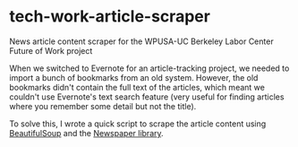 # tech-work-article-scraper
News article content scraper for the WPUSA-UC Berkeley Labor Center Future of Work project

When we switched to Evernote for an article-tracking project, we needed to import a bunch of bookmarks from an old system. However, the old bookmarks didn't contain the full text of the articles, which meant we couldn't use Evernote's text search feature (very useful for finding articles where you remember some detail but not the title).

To solve this, I wrote a quick script to scrape the article content using [BeautifulSoup](https://www.crummy.com/software/BeautifulSoup/) and the [Newspaper library](https://github.com/codelucas/newspaper).